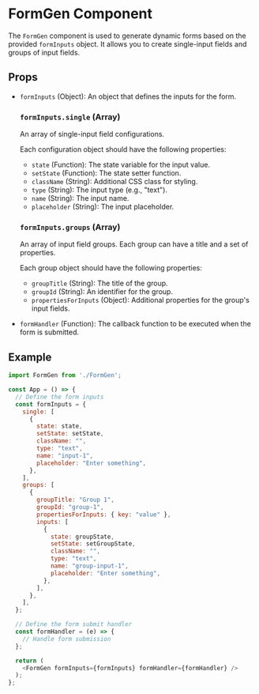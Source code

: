 # FormGen Component

The `FormGen` component is used to generate dynamic forms based on the provided `formInputs` object. It allows you to create single-input fields and groups of input fields.

## Props

- `formInputs` (Object): An object that defines the inputs for the form.

  ### `formInputs.single` (Array)

  An array of single-input field configurations.

  Each configuration object should have the following properties:

  - `state` (Function): The state variable for the input value.
  - `setState` (Function): The state setter function.
  - `className` (String): Additional CSS class for styling.
  - `type` (String): The input type (e.g., "text").
  - `name` (String): The input name.
  - `placeholder` (String): The input placeholder.

  ### `formInputs.groups` (Array)

  An array of input field groups. Each group can have a title and a set of properties.

  Each group object should have the following properties:

  - `groupTitle` (String): The title of the group.
  - `groupId` (String): An identifier for the group.
  - `propertiesForInputs` (Object): Additional properties for the group's input fields.

- `formHandler` (Function): The callback function to be executed when the form is submitted.

## Example

```javascript
import FormGen from './FormGen';

const App = () => {
  // Define the form inputs
  const formInputs = {
    single: [
      {
        state: state,
        setState: setState,
        className: "",
        type: "text",
        name: "input-1",
        placeholder: "Enter something",
      },
    ],
    groups: [
      {
        groupTitle: "Group 1",
        groupId: "group-1",
        propertiesForInputs: { key: "value" },
        inputs: [
          {
            state: groupState,
            setState: setGroupState,
            className: "",
            type: "text",
            name: "group-input-1",
            placeholder: "Enter something",
          },
        ],
      },
    ],
  };

  // Define the form submit handler
  const formHandler = (e) => {
    // Handle form submission
  };

  return (
    <FormGen formInputs={formInputs} formHandler={formHandler} />
  );
};
